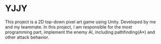 # YJJY
This project is a 2D top-down pixel art game using Unity.
Developed by me and my teammate.
In this project, I am responsible for the most programming part, implement the enemy AI, including pathfinding(A*) and other attack behavior.
